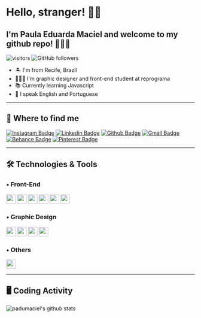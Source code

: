 # Hello, stranger! 👋🏼

## I'm Paula Eduarda Maciel and welcome to my github repo! 👩🏽‍💻

![visitors](https://visitor-badge.glitch.me/badge?page_id=padumaciel.visitor-badge)
![GitHub followers](https://img.shields.io/github/followers/padumaciel?style=social)

<div align="center">
 <ul align="left">
  <li> 🏝 I'm from Recife, Brazil </li>
  <li> 👩🏽‍🎓 I'm graphic designer and front-end student at reprograma </li>
  <li> 📚 Currently learning Javascript </li>
  <li> 💬 I speak English and Portuguese </li>
 </ul>

</div>

----
 
## 📍 Where to find me

[![Instagram Badge](https://img.shields.io/badge/-instagram-C13584?style=flat-square&labelColor=C13584&logo=instagram&logoColor=white&link=https://www.instagram.com/padumaciel/)](https://www.instagram.com/padumaciel/)
[![Linkedin Badge](https://img.shields.io/badge/-linkedin-blue?style=flat-square&logo=Linkedin&logoColor=white&link=https://www.linkedin.com/in/padumaciel/)](https://www.linkedin.com/in/padumaciel/)
[![Github Badge](https://img.shields.io/badge/-github-000?style=flat-square&logo=Github&logoColor=white&link=https://github.com/padumaciel)](https://github.com/padumaciel)
[![Gmail Badge](https://img.shields.io/badge/-gmail-c14438?style=flat-square&logo=Gmail&logoColor=white&link=mailto:padumaciel@gmail.com)](mailto:padumaciel@gmail.com)
[![Behance Badge](https://img.shields.io/badge/-Behance-blue?style=flat-square&labelColor=blue&logo=behance&logoColor=white)](https://behance.net/padumaciel)
[![Pinterest Badge](https://img.shields.io/badge/Pinterest-%23E60023.svg?&style=flat-square&labelColor=%23E60023&logo=Pinterest&logoColor=white)](https://pinterest.com/padumaciel)

----

## 🛠 Technologies & Tools

### • Front-End

<p>
<img src="https://img.shields.io/badge/HTML5-E34F26?style=for-the-badge&logo=html5&logoColor=white" height="25"/>
<img src="https://img.shields.io/badge/CSS3-1572B6?style=for-the-badge&logo=css3&logoColor=white" height="25"/>
<img src="https://img.shields.io/badge/javascript-%23F7DF1E.svg?&style=for-the-badge&logo=javascript&logoColor=black" height="25"/>
<img src="https://img.shields.io/badge/bootstrap%20-%23563D7C.svg?&style=for-the-badge&logo=bootstrap&logoColor=white" height="25"/>
<img src="https://img.shields.io/badge/-GitHub-181717?style=flat-square&logo=github" height="25"/>
<img src="https://img.shields.io/badge/Git-F05032?style=for-the-badge&logo=git&logoColor=white" height="25"/>
</p>


### • Graphic Design

<p>
<img src="https://img.shields.io/badge/Adobe%20Illustrator-FF9A00?style=for-the-badge&logo=adobe%20illustrator&logoColor=white" height="25"/>
<img src="https://img.shields.io/badge/Adobe%20Photoshop-0388A6?style=for-the-badge&logo=adobe%20photoshop&logoColor=white" height="25"/>
<img src="https://img.shields.io/badge/Adobe%20Indesign-F24194?style=for-the-badge&logo=adobe%20indesign&logoColor=white" height="25"/>
<img src="https://img.shields.io/badge/Figma-F24E1E?style=for-the-badge&logo=figma&logoColor=white" height="25"/>

</p>


### • Others

<p>
<img src="https://img.shields.io/badge/Microsoft_Office-D83B01?style=for-the-badge&logo=microsoft-office&logoColor=white" height="25"/>
</p>

----
## 🖥️ Coding Activity

<p>
  <img src="https://github-readme-stats.vercel.app/api?username=padumaciel&show_icons=true&theme=dracula" alt="padumaciel's github stats" />
</p>
